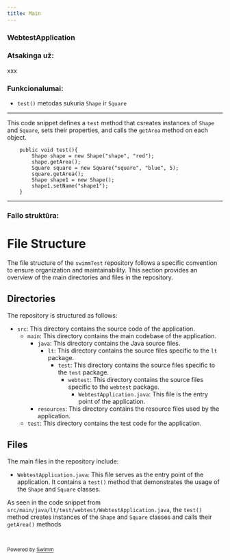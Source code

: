 ```yaml
---
title: Main
---
```

### WebtestApplication

### Atsakinga už:

xxx

### Funkcionalumai:

- <SwmToken path="/src/main/java/lt/test/webtest/WebtestApplication.java" pos="13:5:7" line-data="	public void test(){">`test()`</SwmToken> metodas sukuria <SwmToken path="/src/main/java/lt/test/webtest/WebtestApplication.java" pos="14:1:1" line-data="		Shape shape = new Shape(&quot;shape&quot;, &quot;red&quot;);">`Shape`</SwmToken> ir <SwmToken path="/src/main/java/lt/test/webtest/WebtestApplication.java" pos="16:1:1" line-data="		Square square = new Square(&quot;square&quot;, &quot;blue&quot;, 5);">`Square`</SwmToken>

<SwmSnippet path="src/main/java/lt/test/webtest/WebtestApplication.java" line="13">

---

This code snippet defines a `test` method that csreates instances of `Shape` and `Square`, sets their properties, and calls the `getArea` method on each object.

```
	public void test(){
		Shape shape = new Shape("shape", "red");
		shape.getArea();
		Square square = new Square("square", "blue", 5);
		square.getArea();
		Shape shape1 = new Shape();
		shape1.setName("shape1");
	}
```

---

</SwmSnippet>

### Failo struktūra:

# File Structure

The file structure of the `swimmTest` repository follows a specific convention to ensure organization and maintainability. This section provides an overview of the main directories and files in the repository.

## Directories

The repository is structured as follows:

- `src`: This directory contains the source code of the application.
  - `main`: This directory contains the main codebase of the application.
    - `java`: This directory contains the Java source files.
      - `lt`: This directory contains the source files specific to the `lt` package.
        - `test`: This directory contains the source files specific to the `test` package.
          - `webtest`: This directory contains the source files specific to the `webtest` package.
            - `WebtestApplication.java`: This file is the entry point of the application.
    - `resources`: This directory contains the resource files used by the application.
  - `test`: This directory contains the test code for the application.

## Files

The main files in the repository include:

- `WebtestApplication.java`: This file serves as the entry point of the application. It contains a `test()` method that demonstrates the usage of the `Shape` and `Square` classes.

As seen in the code snippet from `src/main/java/lt/test/webtest/WebtestApplication.java`, the `test()` method creates instances of the `Shape` and `Square` classes and calls their `getArea()` methods

&nbsp;

<SwmMeta version="3.0.0" repo-id="Z2l0aHViJTNBJTNBc3dpbW1UZXN0JTNBJTNBU2FydW5hc01lZGVpa2lz" repo-name="swimmTest"><sup>Powered by [Swimm](https://app.swimm.io/)</sup></SwmMeta>
